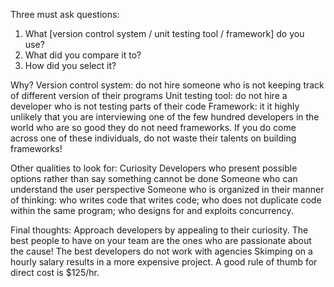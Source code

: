 Three must ask questions:

1. What [version control system / unit testing tool / framework] do you use?
2. What did you compare it to?
3. How did you select it?

Why?
Version control system: do not hire someone who is not keeping track of different version of their programs
Unit testing tool: do not hire a developer who is not testing parts of their code
Framework: it it highly unlikely that you are interviewing one of the few hundred developers in the world who are so good they do not need frameworks. If you do come across one of these individuals, do not waste their talents on building frameworks!

Other qualities to look for:
Curiosity
Developers who present possible options rather than say something cannot be done 
Someone who can understand the user perspective
Someone who is organized in their manner of thinking: who writes code that writes code; who does not duplicate code within the same program; who designs for and exploits concurrency.

Final thoughts:
Approach developers by appealing to their curiosity. The best people to have on your team are the ones who are passionate about the cause! 
The best developers do not work with agencies
Skimping on a hourly salary results in a more expensive project. A good rule of thumb for direct cost is $125/hr.
